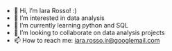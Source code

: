 - 👋 Hi, I’m Iara Rosso! :)
- 👀 I’m interested in data analysis
- 🌱 I’m currently learning python and SQL
- 💞️ I’m looking to collaborate on data analysis projects
- 📫 How to reach me: iara.rosso.ir@googlemail.com

<!---
iararosso/iararosso is a ✨ special ✨ repository because its `README.md` (this file) appears on your GitHub profile.
You can click the Preview link to take a look at your changes.
--->
